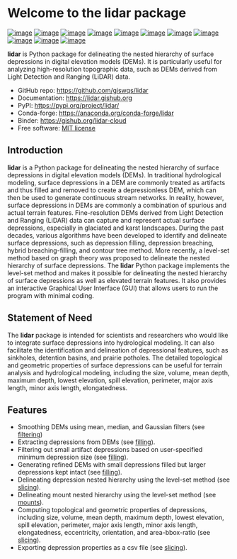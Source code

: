# Welcome to the lidar package

[![image](https://mybinder.org/badge_logo.svg)](https://gishub.org/lidar-cloud)
[![image](https://binder.pangeo.io/badge.svg)](https://binder.pangeo.io/v2/gh/giswqs/lidar/master?filepath=examples%2Flidar.ipynb)
[![image](https://img.shields.io/pypi/v/lidar.svg)](https://pypi.python.org/pypi/lidar)
[![image](https://pepy.tech/badge/lidar)](https://pepy.tech/project/lidar)
[![image](https://img.shields.io/conda/vn/conda-forge/lidar.svg)](https://anaconda.org/conda-forge/lidar)
[![image](https://github.com/giswqs/lidar/workflows/build/badge.svg)](https://github.com/giswqs/lidar/actions?query=workflow%3Abuild)
[![image](https://github.com/giswqs/geemap/workflows/docs/badge.svg)](https://lidar.gishub.org)
[![image](https://img.shields.io/badge/License-MIT-yellow.svg)](https://opensource.org/licenses/MIT)
[![image](https://img.shields.io/twitter/follow/giswqs?style=social)](https://twitter.com/giswqs)
[![image](https://img.shields.io/badge/Donate-Buy%20me%20a%20coffee-yellowgreen.svg)](https://www.buymeacoffee.com/giswqs)
[![image](https://joss.theoj.org/papers/005bf3e6f47840e74e71678d8e88facc/status.svg)](https://joss.theoj.org/papers/005bf3e6f47840e74e71678d8e88fac)

**lidar** is Python package for delineating the nested hierarchy of surface depressions in digital elevation models (DEMs). It is
particularly useful for analyzing high-resolution topographic data, such as DEMs derived from Light Detection and Ranging (LiDAR) data.

-   GitHub repo: <https://github.com/giswqs/lidar>
-   Documentation: <https://lidar.gishub.org>
-   PyPI: <https://pypi.org/project/lidar/>
-   Conda-forge: <https://anaconda.org/conda-forge/lidar>
-   Binder: <https://gishub.org/lidar-cloud>
-   Free software: [MIT license](https://opensource.org/licenses/MIT)

## Introduction

**lidar** is a Python package for delineating the nested hierarchy of
surface depressions in digital elevation models (DEMs). In traditional
hydrological modeling, surface depressions in a DEM are commonly treated
as artifacts and thus filled and removed to create a depressionless DEM,
which can then be used to generate continuous stream networks. In
reality, however, surface depressions in DEMs are commonly a combination
of spurious and actual terrain features. Fine-resolution DEMs derived
from Light Detection and Ranging (LiDAR) data can capture and represent
actual surface depressions, especially in glaciated and karst
landscapes. During the past decades, various algorithms have been
developed to identify and delineate surface depressions, such as
depression filling, depression breaching, hybrid breaching-filling, and
contour tree method. More recently, a level-set method based on graph
theory was proposed to delineate the nested hierarchy of surface
depressions. The **lidar** Python package implements the level-set
method and makes it possible for delineating the nested hierarchy of
surface depressions as well as elevated terrain features. It also
provides an interactive Graphical User Interface (GUI) that allows users
to run the program with minimal coding.

## Statement of Need

The **lidar** package is intended for scientists and researchers who
would like to integrate surface depressions into hydrological modeling.
It can also facilitate the identification and delineation of
depressional features, such as sinkholes, detention basins, and prairie
potholes. The detailed topological and geometric properties of surface
depressions can be useful for terrain analysis and hydrological
modeling, including the size, volume, mean depth, maximum depth, lowest
elevation, spill elevation, perimeter, major axis length, minor axis
length, elongatedness.

## Features

-   Smoothing DEMs using mean, median, and Gaussian filters (see [filtering](https://lidar.gishub.org/filtering))
-   Extracting depressions from DEMs (see [filling](https://lidar.gishub.org/filling)).
-   Filtering out small artifact depressions based on user-specified minimum depression size (see [filling](https://lidar.gishub.org/filling/)).
-   Generating refined DEMs with small depressions filled but larger depressions kept intact (see [filling](https://lidar.gishub.org/filling/)).
-   Delineating depression nested hierarchy using the level-set method (see [slicing](https://lidar.gishub.org/slicing/)).
-   Delineating mount nested hierarchy using the level-set method (see [mounts](https://lidar.gishub.org/mounts/)).
-   Computing topological and geometric properties of depressions, including size, volume, mean depth, maximum depth, lowest elevation,
    spill elevation, perimeter, major axis length, minor axis length, elongatedness, eccentricity, orientation, and area-bbox-ratio (see [slicing](https://lidar.gishub.org/slicing/)).
-   Exporting depression properties as a csv file (see [slicing](https://lidar.gishub.org/slicing/)).